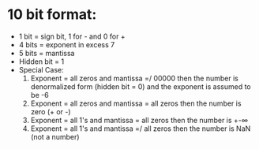 # 10 bit format:

- 1 bit = sign bit, 1 for - and 0 for +
- 4 bits = exponent in excess 7
- 5 bits = mantissa
- Hidden bit = 1
- Special Case:
    1. Exponent = all zeros and mantissa =/ 00000 then the number is denormalized form (hidden bit = 0) and the exponent is assumed to be -6
    2. Exponent = all zeros and mantissa = all zeros then the number is zero (+ or -)
    3. Exponent = all 1's and mantissa = all zeros then the number is +-∞
    4. Exponent = all 1's and mantissa =/ all zeros then the number is NaN (not a number)